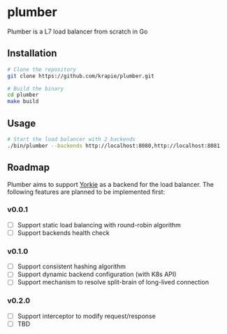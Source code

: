 # plumber

Plumber is a L7 load balancer from scratch in Go

## Installation

```bash
# Clone the repository
git clone https://github.com/krapie/plumber.git

# Build the binary
cd plumber
make build
```

## Usage

```bash
# Start the load balancer with 2 backends
./bin/plumber --backends http://localhost:8080,http://localhost:8081
```

## Roadmap

Plumber aims to support [Yorkie](https://github.com/yorkie-team/yorkie) as a backend for the load balancer.
The following features are planned to be implemented first:

### v0.0.1

- [ ] Support static load balancing with round-robin algorithm
- [ ] Support backends health check 

### v0.1.0

- [ ] Support consistent hashing algorithm
- [ ] Support dynamic backend configuration (with K8s API)
- [ ] Support mechanism to resolve split-brain of long-lived connection

### v0.2.0

- [ ] Support interceptor to modify request/response
- [ ] TBD
